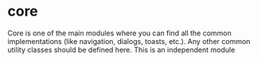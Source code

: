 # core
Core is one of the main modules where you can find all the common implementations (like navigation, dialogs, toasts, etc.).
Any other common utility classes should be defined here. This is an independent module

